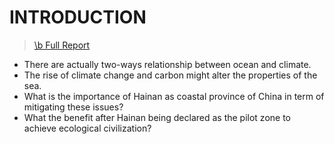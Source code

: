 # INTRODUCTION
> [\b Full Report](https://github.com/nico2997/Impact-X-/blob/main/China%20Coastal%20Decarbonisation/China%20Coastal%20Decarbonization.pdf)

* There are actually two-ways relationship between ocean and climate. 
* The rise of climate change and carbon might alter the properties of the sea.
* What is the importance of Hainan as coastal province of China in term of mitigating these issues? 
* What the benefit after Hainan being declared as the pilot zone to achieve ecological civilization?

